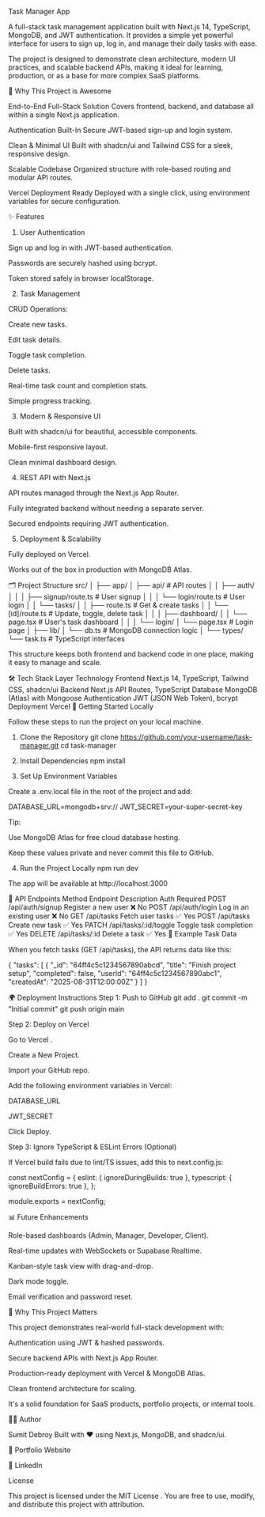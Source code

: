 Task Manager App

A full-stack task management application built with Next.js 14, TypeScript, MongoDB, and JWT authentication.
It provides a simple yet powerful interface for users to sign up, log in, and manage their daily tasks with ease.

The project is designed to demonstrate clean architecture, modern UI practices, and scalable backend APIs, making it ideal for learning, production, or as a base for more complex SaaS platforms.

🌟 Why This Project is Awesome

End-to-End Full-Stack Solution
Covers frontend, backend, and database all within a single Next.js application.

Authentication Built-In
Secure JWT-based sign-up and login system.

Clean & Minimal UI
Built with shadcn/ui and Tailwind CSS for a sleek, responsive design.

Scalable Codebase
Organized structure with role-based routing and modular API routes.

Vercel Deployment Ready
Deployed with a single click, using environment variables for secure configuration.

✨ Features
1. User Authentication

Sign up and log in with JWT-based authentication.

Passwords are securely hashed using bcrypt.

Token stored safely in browser localStorage.

2. Task Management

CRUD Operations:

Create new tasks.

Edit task details.

Toggle task completion.

Delete tasks.

Real-time task count and completion stats.

Simple progress tracking.

3. Modern & Responsive UI

Built with shadcn/ui for beautiful, accessible components.

Mobile-first responsive layout.

Clean minimal dashboard design.

4. REST API with Next.js

API routes managed through the Next.js App Router.

Fully integrated backend without needing a separate server.

Secured endpoints requiring JWT authentication.

5. Deployment & Scalability

Fully deployed on Vercel.

Works out of the box in production with MongoDB Atlas.

🗂️ Project Structure
src/
│
├── app/
│   ├── api/                  # API routes
│   │   ├── auth/
│   │   │   ├── signup/route.ts   # User signup
│   │   │   └── login/route.ts    # User login
│   │   └── tasks/
│   │       ├── route.ts          # Get & create tasks
│   │       └── [id]/route.ts     # Update, toggle, delete task
│   │
│   ├── dashboard/
│   │   └── page.tsx              # User's task dashboard
│   │
│   └── login/
│       └── page.tsx              # Login page
│
├── lib/
│   └── db.ts                      # MongoDB connection logic
│
└── types/
    └── task.ts                     # TypeScript interfaces


This structure keeps both frontend and backend code in one place, making it easy to manage and scale.

🛠 Tech Stack
Layer	Technology
Frontend	Next.js 14, TypeScript, Tailwind CSS, shadcn/ui
Backend	Next.js API Routes, TypeScript
Database	MongoDB (Atlas) with Mongoose
Authentication	JWT (JSON Web Token), bcrypt
Deployment	Vercel
🚀 Getting Started Locally

Follow these steps to run the project on your local machine.

1. Clone the Repository
git clone https://github.com/your-username/task-manager.git
cd task-manager

2. Install Dependencies
npm install

3. Set Up Environment Variables

Create a .env.local file in the root of the project and add:

DATABASE_URL=mongodb+srv://<your-cluster-url>
JWT_SECRET=your-super-secret-key


Tip:

Use MongoDB Atlas
 for free cloud database hosting.

Keep these values private and never commit this file to GitHub.

4. Run the Project Locally
npm run dev


The app will be available at http://localhost:3000

📡 API Endpoints
Method	Endpoint	Description	Auth Required
POST	/api/auth/signup	Register a new user	❌ No
POST	/api/auth/login	Log in an existing user	❌ No
GET	/api/tasks	Fetch user tasks	✅ Yes
POST	/api/tasks	Create new task	✅ Yes
PATCH	/api/tasks/:id/toggle	Toggle task completion	✅ Yes
DELETE	/api/tasks/:id	Delete a task	✅ Yes
📝 Example Task Data

When you fetch tasks (GET /api/tasks), the API returns data like this:

{
  "tasks": [
    {
      "_id": "64ff4c5c1234567890abcd",
      "title": "Finish project setup",
      "completed": false,
      "userId": "64ff4c5c1234567890abc1",
      "createdAt": "2025-08-31T12:00:00Z"
    }
  ]
}

🌍 Deployment Instructions
Step 1: Push to GitHub
git add .
git commit -m "Initial commit"
git push origin main

Step 2: Deploy on Vercel

Go to Vercel
.

Create a New Project.

Import your GitHub repo.

Add the following environment variables in Vercel:

DATABASE_URL

JWT_SECRET

Click Deploy.

Step 3: Ignore TypeScript & ESLint Errors (Optional)

If Vercel build fails due to lint/TS issues, add this to next.config.js:

const nextConfig = {
  eslint: { ignoreDuringBuilds: true },
  typescript: { ignoreBuildErrors: true },
};

module.exports = nextConfig;

📊 Future Enhancements

Role-based dashboards (Admin, Manager, Developer, Client).

Real-time updates with WebSockets or Supabase Realtime.

Kanban-style task view with drag-and-drop.

Dark mode toggle.

Email verification and password reset.

🌟 Why This Project Matters

This project demonstrates real-world full-stack development with:

Authentication using JWT & hashed passwords.

Secure backend APIs with Next.js App Router.

Production-ready deployment with Vercel & MongoDB Atlas.

Clean frontend architecture for scaling.

It's a solid foundation for SaaS products, portfolio projects, or internal tools.

👨‍💻 Author

Sumit Debroy
Built with ❤️ using Next.js, MongoDB, and shadcn/ui.

🔗 Portfolio Website

🔗 LinkedIn

License

This project is licensed under the MIT License
.
You are free to use, modify, and distribute this project with attribution.
